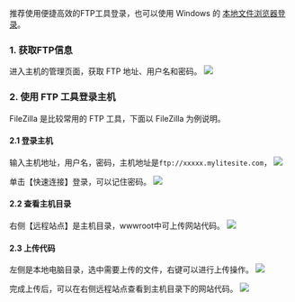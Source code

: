 推荐使用便捷高效的FTP工具登录，也可以使用 Windows 的 [本地文件浏览器登录](https://cloud.tencent.com/document/product/615/11178)。

### 1. 获取FTP信息
进入主机的管理页面，获取 FTP 地址、用户名和密码。
![](https://ask.qcloudimg.com/draft/1173778/1kbhbeegp8.png)

### 2. 使用 FTP 工具登录主机
FileZilla 是比较常用的 FTP 工具，下面以 FileZilla 为例说明。

#### 2.1 登录主机
输入主机地址，用户名，密码，主机地址是`ftp://xxxxx.mylitesite.com`，
![](https://mc.qcloudimg.com/static/img/bceea82794b39dc24b9d37dc2d1c9891/1.png)

单击【快速连接】登录，可以记住密码。
![](https://mc.qcloudimg.com/static/img/bf19651be717936689baac9bdf8db42b/2.png)

#### 2.2 查看主机目录
右侧【远程站点】是主机目录，wwwroot中可上传网站代码。
![](https://mc.qcloudimg.com/static/img/6c58467ab6db7a662a1de6e3a9796138/3.png)

#### 2.3 上传代码
左侧是本地电脑目录，选中需要上传的文件，右键可以进行上传操作。
![](https://mc.qcloudimg.com/static/img/4cb3c2d5cf09c8923ec271f6cdeeaec7/4.png)

完成上传后，可以在右侧远程站点查看到主机目录下的网站代码。
![](https://main.qcloudimg.com/raw/a810005e9ff4ea581d41011869fb43bb.png)
